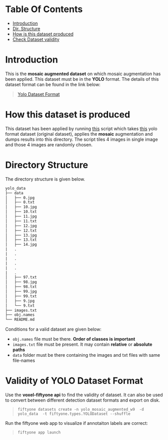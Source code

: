 # Table Of Contents

 - [Introduction](#introduction)
 - [Dir. Structure](#directory-structure)
 - [How is this dataset produced](#how-this-dataset-is-produced)
 - [Check Dataset validity](#validity-of-yolo-dataset-format)


# Introduction

This is the **mosaic augmented dataset** on which mosaic augmentation has been applied.
This dataset must be in the **YOLO** format. The details of this dataset format can be found in the link below:


> [Yolo Dataset Format](https://voxel51.com/docs/fiftyone/user_guide/dataset_creation/datasets.html#yolov4dataset)

# How this dataset is produced

This dataset has been applied by running [this](../main.py) script which takes [this](../w9) yolo format dataset (original dataset), applies the **mosaic** augmentation and dumps results into this directory.
The script tiles 4 images in single image and those 4 images are randomly chosen.

# Directory Structure

The directory structure is given below. 

```html
yolo_data
├── data
│   ├── 0.jpg
│   ├── 0.txt
│   ├── 10.jpg
│   ├── 10.txt
│   ├── 11.jpg
│   ├── 11.txt
│   ├── 12.jpg
│   ├── 12.txt
│   ├── 13.jpg
│   ├── 13.txt
│   ├── 14.jpg
|   .
|   .
|   .
|   .
|   .
|   .
│   ├── 97.txt
│   ├── 98.jpg
│   ├── 98.txt
│   ├── 99.jpg
│   ├── 99.txt
│   ├── 9.jpg
│   └── 9.txt
├── images.txt
├── obj.names
└── README.md
```

Conditions for a valid dataset are given below:

 - `obj.names` file must be there. **Order of classes is important**
 - `images.txt` file must be present. It may contain **relative** or **absolute paths**
 - `data` folder must be there containing the images and txt files with same file-names

# Validity of YOLO Dataset Format

Use the **voxel-fiftyone api** to find the validity of dataset. It can also be used to convert between different detection dataset formats and export on disk.  
> `fiftyone datasets create -n yolo_mosaic_augmented_w9  -d  yolo_data  -t fiftyone.types.YOLODataset --shuffle`

Run the fiftyone web app to visualize if annotaiton labels are correct:

> `fiftyone app launch`